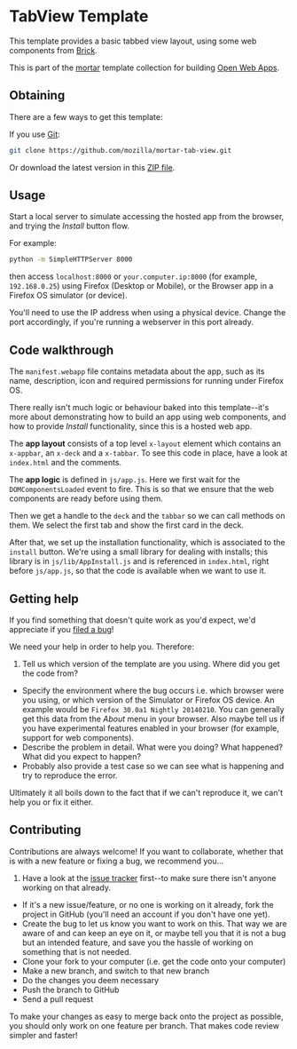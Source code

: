 # TabView Template

This template provides a basic tabbed view layout, using some web components from [Brick](https://github.com/mozilla/brick).

This is part of the [mortar](https://github.com/mozilla/mortar/) template collection for building [Open Web Apps](https://developer.mozilla.org/en-US/Apps).

## Obtaining

There are a few ways to get this template:

If you use [Git](http://www.git-scm.com/):

````bash
git clone https://github.com/mozilla/mortar-tab-view.git
````

Or download the latest version in this [ZIP file](https://github.com/mozilla/mortar-tab-view/archive/master.zip).


## Usage

Start a local server to simulate accessing the hosted app from the browser, and trying the *Install* button flow.

For example:

````bash
python -m SimpleHTTPServer 8000
````

then access `localhost:8000` or `your.computer.ip:8000` (for example, `192.168.0.25`) using Firefox (Desktop or Mobile), or the Browser app in a Firefox OS simulator (or device).

You'll need to use the IP address when using a physical device. Change the port accordingly, if you're running a webserver in this port already.

## Code walkthrough

The `manifest.webapp` file contains metadata about the app, such as its name, description, icon and required permissions for running under Firefox OS.

There really isn't much logic or behaviour baked into this template--it's more about demonstrating how to build an app using web components, and how to provide *Install* functionality, since this is a hosted web app.

The **app layout** consists of a top level `x-layout` element which contains an `x-appbar`, an `x-deck` and a `x-tabbar`. To see this code in place, have a look at `index.html` and the comments.

The **app logic** is defined in `js/app.js`. Here we first wait for the `DOMComponentsLoaded` event to fire. This is so that we ensure that the web components are ready before using them.

Then we get a handle to the `deck` and the `tabbar` so we can call methods on them. We select the first tab and show the first card in the deck.

After that, we set up the installation functionality, which is associated to the `install` button. We're using a small library for dealing with installs; this library is in `js/lib/AppInstall.js` and is referenced in `index.html`, right before `js/app.js`, so that the code is available when we want to use it.

## Getting help

If you find something that doesn't quite work as you'd expect, we'd appreciate if you [filed a bug](https://github.com/mozilla/mortar-tabview/issues)!

We need your help in order to help you. Therefore:

1. Tell us which version of the template are you using. Where did you get the code from?
* Specify the environment where the bug occurs i.e. which browser were you using, or which version of the Simulator or Firefox OS device. An example would be `Firefox 30.0a1 Nightly 20140210`. You can generally get this data from the *About* menu in your browser. Also maybe tell us if you have experimental features enabled in your browser (for example, support for web components).
* Describe the problem in detail. What were you doing? What happened? What did you expect to happen?
* Probably also provide a test case so we can see what is happening and try to reproduce the error.

Ultimately it all boils down to the fact that if we can't reproduce it, we can't help you or fix it either.

## Contributing

Contributions are always welcome! If you want to collaborate, whether that is with a new feature or fixing a bug, we recommend you...

1. Have a look at the [issue tracker](https://github.com/mozilla/mortar-tabview/issues) first--to make sure there isn't anyone working on that already.
* If it's a new issue/feature, or no one is working on it already, fork the project in GitHub (you'll need an account if you don't have one yet).
* Create the bug to let us know you want to work on this. That way we are aware of and can keep an eye on it, or maybe tell you that it is not a bug but an intended feature, and save you the hassle of working on something that is not needed.
* Clone your fork to your computer (i.e. get the code onto your computer)
* Make a new branch, and switch to that new branch
* Do the changes you deem necessary
* Push the branch to GitHub
* Send a pull request

To make your changes as easy to merge back onto the project as possible, you should only work on one feature per branch. That makes code review simpler and faster!

